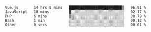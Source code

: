 <!--START_SECTION:waka-->

```text
Vue.js       14 hrs 8 mins   ████████████████████████▒   96.91 %
JavaScript   18 mins         ▓░░░░░░░░░░░░░░░░░░░░░░░░   02.17 %
PHP          6 mins          ▒░░░░░░░░░░░░░░░░░░░░░░░░   00.79 %
Bash         1 min           ░░░░░░░░░░░░░░░░░░░░░░░░░   00.12 %
Other        0 secs          ░░░░░░░░░░░░░░░░░░░░░░░░░   00.01 %
```

<!--END_SECTION:waka-->
